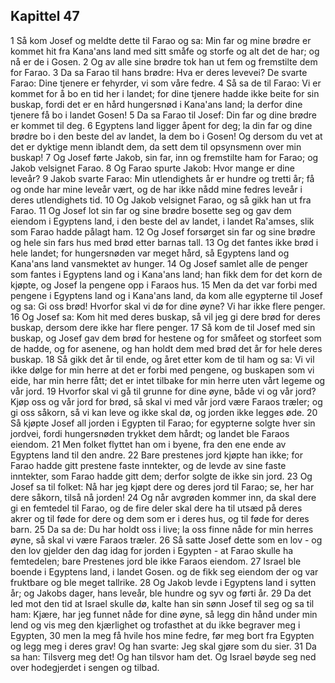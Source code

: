 ## Kapittel 47

1 Så kom Josef og meldte dette til Farao og sa: Min far og mine brødre er kommet hit fra Kana'ans land med sitt småfe og storfe og alt det de har; og nå er de i Gosen.
2 Og av alle sine brødre tok han ut fem og fremstilte dem for Farao.
3 Da sa Farao til hans brødre: Hva er deres levevei? De svarte Farao: Dine tjenere er fehyrder, vi som våre fedre.
4 Så sa de til Farao: Vi er kommet for å bo en tid her i landet; for dine tjenere hadde ikke beite for sin buskap, fordi det er en hård hungersnød i Kana'ans land; la derfor dine tjenere få bo i landet Gosen!
5 Da sa Farao til Josef: Din far og dine brødre er kommet til deg.
6 Egyptens land ligger åpent for deg; la din far og dine brødre bo i den beste del av landet, la dem bo i Gosen! Og dersom du vet at det er dyktige menn iblandt dem, da sett dem til opsynsmenn over min buskap!
7 Og Josef førte Jakob, sin far, inn og fremstilte ham for Farao; og Jakob velsignet Farao.
8 Og Farao spurte Jakob: Hvor mange er dine leveår?
9 Jakob svarte Farao: Min utlendighets år er hundre og tretti år; få og onde har mine leveår vært, og de har ikke nådd mine fedres leveår i deres utlendighets tid.
10 Og Jakob velsignet Farao, og så gikk han ut fra Farao.
11 Og Josef lot sin far og sine brødre bosette seg og gav dem eiendom i Egyptens land, i den beste del av landet, i landet Ra'amses, slik som Farao hadde pålagt ham.
12 Og Josef forsørget sin far og sine brødre og hele sin fars hus med brød etter barnas tall.
13 Og det fantes ikke brød i hele landet; for hungersnøden var meget hård, så Egyptens land og Kana'ans land vansmektet av hunger.
14 Og Josef samlet alle de penger som fantes i Egyptens land og i Kana'ans land; han fikk dem for det korn de kjøpte, og Josef la pengene opp i Faraos hus.
15 Men da det var forbi med pengene i Egyptens land og i Kana'ans land, da kom alle egypterne til Josef og sa: Gi oss brød! Hvorfor skal vi dø for dine øyne? Vi har ikke flere penger.
16 Og Josef sa: Kom hit med deres buskap, så vil jeg gi dere brød for deres buskap, dersom dere ikke har flere penger.
17 Så kom de til Josef med sin buskap, og Josef gav dem brød for hestene og for småfeet og storfeet som de hadde, og for asenene, og han holdt dem med brød det år for hele deres buskap.
18 Så gikk det år til ende, og året etter kom de til ham og sa: Vi vil ikke dølge for min herre at det er forbi med pengene, og buskapen som vi eide, har min herre fått; det er intet tilbake for min herre uten vårt legeme og vår jord.
19 Hvorfor skal vi gå til grunne for dine øyne, både vi og vår jord? Kjøp oss og vår jord for brød, så skal vi med vår jord være Faraos træler; og gi oss såkorn, så vi kan leve og ikke skal dø, og jorden ikke legges øde.
20 Så kjøpte Josef all jorden i Egypten til Farao; for egypterne solgte hver sin jordvei, fordi hungersnøden trykket dem hårdt; og landet ble Faraos eiendom.
21 Men folket flyttet han om i byene, fra den ene ende av Egyptens land til den andre.
22 Bare prestenes jord kjøpte han ikke; for Farao hadde gitt prestene faste inntekter, og de levde av sine faste inntekter, som Farao hadde gitt dem; derfor solgte de ikke sin jord.
23 Og Josef sa til folket: Nå har jeg kjøpt dere og deres jord til Farao; se, her har dere såkorn, tilså nå jorden!
24 Og når avgrøden kommer inn, da skal dere gi en femtedel til Farao, og de fire deler skal dere ha til utsæd på deres akrer og til føde for dere og dem som er i deres hus, og til føde for deres barn.
25 Da sa de: Du har holdt oss i live; la oss finne nåde for min herres øyne, så skal vi være Faraos træler.
26 Så satte Josef dette som en lov - og den lov gjelder den dag idag for jorden i Egypten - at Farao skulle ha femtedelen; bare Prestenes jord ble ikke Faraos eiendom.
27 Israel ble boende i Egyptens land, i landet Gosen. og de fikk seg eiendom der og var fruktbare og ble meget tallrike.
28 Og Jakob levde i Egyptens land i sytten år; og Jakobs dager, hans leveår, ble hundre og syv og førti år.
29 Da det led mot den tid at Israel skulle dø, kalte han sin sønn Josef til seg og sa til ham: Kjære, har jeg funnet nåde for dine øyne, så legg din hånd under min lend og vis meg den kjærlighet og trofasthet at du ikke begraver meg i Egypten,
30 men la meg få hvile hos mine fedre, før meg bort fra Egypten og legg meg i deres grav! Og han svarte: Jeg skal gjøre som du sier.
31 Da sa han: Tilsverg meg det! Og han tilsvor ham det. Og Israel bøyde seg ned over hodegjerdet i sengen og tilbad.
